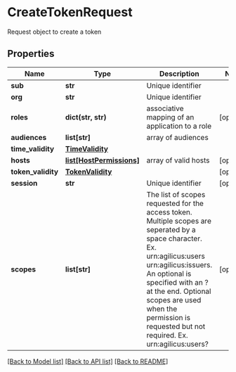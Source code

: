 # CreateTokenRequest

Request object to create a token
## Properties
Name | Type | Description | Notes
------------ | ------------- | ------------- | -------------
**sub** | **str** | Unique identifier | 
**org** | **str** | Unique identifier | 
**roles** | **dict(str, str)** | associative mapping of an application to a role | [optional] 
**audiences** | **list[str]** | array of audiences | 
**time_validity** | [**TimeValidity**](TimeValidity.md) |  | 
**hosts** | [**list[HostPermissions]**](HostPermissions.md) | array of valid hosts | [optional] 
**token_validity** | [**TokenValidity**](TokenValidity.md) |  | [optional] 
**session** | **str** | Unique identifier | [optional] 
**scopes** | **list[str]** | The list of scopes requested for the access token. Multiple scopes are seperated by a space character. Ex. urn:agilicus:users urn:agilicus:issuers. An optional is specified with an ? at the end. Optional scopes are used when the permission is requested but not required. Ex. urn:agilicus:users? | [optional] 

[[Back to Model list]](../README.md#documentation-for-models) [[Back to API list]](../README.md#documentation-for-api-endpoints) [[Back to README]](../README.md)



